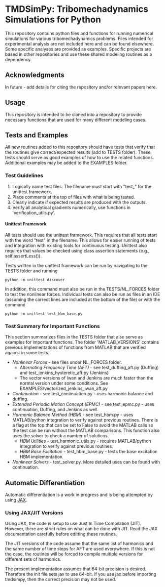 # TMDSimPy: Tribomechadynamics Simulations for Python  

This repository contains python files and functions for running numerical simulations for various tribomechadynamics problems. Files intended for experimental analysis are not included here and can be found elsewhere. Some specific analyses are provided as examples. Specific projects are based in other repositories and use these shared modeling routines as a dependency.

## Acknowledgments

In future - add details for citing the repository and/or relevant papers here.

## Usage

This repository is intended to be cloned into a repository to provide necessary functions that are used for many different modeling cases.


## Tests and Examples

All new routines added to this repository should have tests that verify that the routines give correct/expected results (add to TESTS folder). These tests should serve as good examples of how to use the related functions. Additional examples may be added to the EXAMPLES folder. 

### Test Guidelines

1. Logically name test files. The filename must start with "test_" for the unittest framework.  
2. Place comments at the top of files with what is being tested.
3. Clearly indicate if expected results are produced with the outputs.
4. Verify all analytical gradients numerically, use functions in 'verification_utils.py'. 

#### Unittest Framework 

All tests should use the unittest framework. This requires that all tests start with the word "test" in the filename. This allows for easier running of tests and integration with existing tools for continuous testing. Unittest also requires that values be checked using class assertion statements (e.g., self.assertLess()).

Tests written in the unittest framework can be run by navigating to the TESTS folder and running
```
python -m unittest discover
```
In addition, this command must also be run in the TESTS/NL_FORCES folder to test the nonlinear forces.
Individual tests can also be run as files in an IDE (assuming the correct lines are included at the bottom of the file) or with the command
```
python -m unittest test_hbm_base.py
```

### Test Summary for Important Functions

This section summarizes files in the TESTS folder that also serve as examples for important functions. The folder 'MATLAB_VERSIONS' contains previous implementations of functions from MATLAB that are verified against in some tests.

- *Nonlinear Forces* - see files under NL_FORCES folder.
    - *Alternating Frequency Time (AFT)* - see test_duffing_aft.py (Duffing) and test_jenkins_hysteretic_aft.py (Jenkins)
    - The vector versions of Iwan and Jenkins are much faster than the normal version under some conditions. See EXAMPLES/vectorized_jenkins_iwan_aft.py
- *Continuation* - see test_continuation.py - uses harmonic balance and duffing.
- *Extended Periodic Motion Concept (EPMC)* - see test_epmc.py - uses continuation, Duffing, and Jenkins as well.
- *Harmonic Balance Method (HBM)* - see test_hbm.py - uses MATLAB/python integration to verify against previous routines. There is a flag at the top that can be set to False to avoid the MATLAB calls so the test can be run without the MATLAB comparisons. This function also uses the solver to check a number of solutions. 
    - *HBM Utilities* - test_harmonic_utils.py - requires MATLAB/python integration to verify against previous routines.
    - *HBM Base Excitation* - test_hbm_base.py - tests the base excitation HBM implementation.
- *Nonlinear Solvers* - test_solver.py. More detailed uses can be found with continuation. 

## Automatic Differentiation

Automatic differentiation is a work in progress and is being attempted by using [JAX](https://jax.readthedocs.io/en/latest/notebooks/quickstart.html).

### Using JAX/JIT Versions

Using JAX, the code is setup to use Just In Time Compilation (JIT). However, there are strict rules on what can be done with JIT. Read the JAX documentation carefully before editting these routines. 

The JIT versions of the code assume that the same list of harmonics and the same number of time steps for AFT are used everywhere. If this is not the case, the routines will be forced to compile multiple versions for different sets of harmonics.


The present implementation assumes that 64-bit precision is desired. Therefore the init file sets jax to use 64-bit. If you use jax before importing tmdsimpy, then the correct precision may not be used. 



